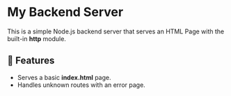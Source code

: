 # My Backend Server

This is a simple Node.js backend server that serves an HTML Page with the built-in **http** module.

## 🚀 Features
- Serves a basic **index.html** page.
- Handles unknown routes with an error page.


